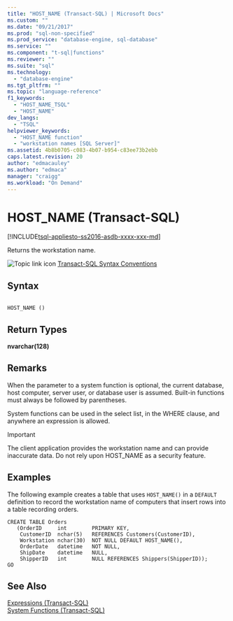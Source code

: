 ```yaml
---
title: "HOST_NAME (Transact-SQL) | Microsoft Docs"
ms.custom: ""
ms.date: "09/21/2017"
ms.prod: "sql-non-specified"
ms.prod_service: "database-engine, sql-database"
ms.service: ""
ms.component: "t-sql|functions"
ms.reviewer: ""
ms.suite: "sql"
ms.technology: 
  - "database-engine"
ms.tgt_pltfrm: ""
ms.topic: "language-reference"
f1_keywords: 
  - "HOST_NAME_TSQL"
  - "HOST_NAME"
dev_langs: 
  - "TSQL"
helpviewer_keywords: 
  - "HOST_NAME function"
  - "workstation names [SQL Server]"
ms.assetid: 4b8b0705-c083-4b07-b954-c83ee73b2ebb
caps.latest.revision: 20
author: "edmacauley"
ms.author: "edmaca"
manager: "craigg"
ms.workload: "On Demand"
---
```

# HOST_NAME (Transact-SQL)
[!INCLUDE[tsql-appliesto-ss2016-asdb-xxxx-xxx-md](../../includes/tsql-appliesto-ss2016-asdb-xxxx-xxx-md.md)]

  Returns the workstation name.  
  
 ![Topic link icon](../../database-engine/configure-windows/media/topic-link.gif "Topic link icon") [Transact-SQL Syntax Conventions](../../t-sql/language-elements/transact-sql-syntax-conventions-transact-sql.md)  
  
## Syntax  
  
```  
  
HOST_NAME ()  
```  
  
## Return Types  
 **nvarchar(128)**  
  
## Remarks  
 When the parameter to a system function is optional, the current database, host computer, server user, or database user is assumed. Built-in functions must always be followed by parentheses.  
  
 System functions can be used in the select list, in the WHERE clause, and anywhere an expression is allowed.  
  
> [!IMPORTANT]  
>  The client application provides the workstation name and can provide inaccurate data. Do not rely upon HOST_NAME as a security feature.  
  
## Examples  
 The following example creates a table that uses `HOST_NAME()` in a `DEFAULT` definition to record the workstation name of computers that insert rows into a table recording orders.  
  
```  
CREATE TABLE Orders  
   (OrderID     int        PRIMARY KEY,  
    CustomerID  nchar(5)   REFERENCES Customers(CustomerID),  
    Workstation nchar(30)  NOT NULL DEFAULT HOST_NAME(),  
    OrderDate   datetime   NOT NULL,  
    ShipDate    datetime   NULL,  
    ShipperID   int        NULL REFERENCES Shippers(ShipperID));  
GO  
```  
  
## See Also  
 [Expressions &#40;Transact-SQL&#41;](../../t-sql/language-elements/expressions-transact-sql.md)   
 [System Functions &#40;Transact-SQL&#41;](../../relational-databases/system-functions/system-functions-for-transact-sql.md)  
  
  
